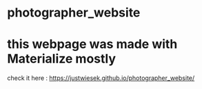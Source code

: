 # photographer_website

# this webpage was made with Materialize mostly 

check it here : https://justwiesek.github.io/photographer_website/
